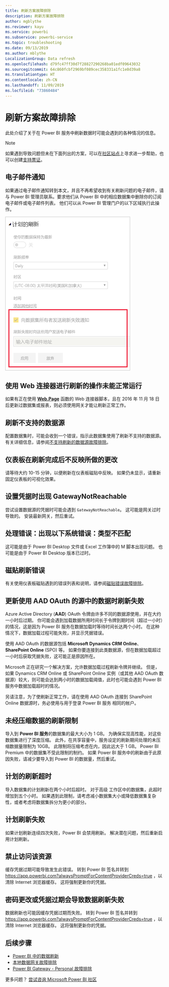 ```yaml
---
title: 刷新方案故障排除
description: 刷新方案故障排除
author: mgblythe
ms.reviewer: kayu
ms.service: powerbi
ms.subservice: powerbi-service
ms.topic: troubleshooting
ms.date: 09/13/2019
ms.author: mblythe
LocalizationGroup: Data refresh
ms.openlocfilehash: d79fc47ff30d7f28827290268ba01edf09643032
ms.sourcegitcommit: 64c860fcbf2969bf089cec358331a1fc1e0d39a8
ms.translationtype: HT
ms.contentlocale: zh-CN
ms.lasthandoff: 11/09/2019
ms.locfileid: "73860484"
---
```

# <a name="troubleshooting-refresh-scenarios"></a>刷新方案故障排除

此处介绍了关于在 Power BI 服务中刷新数据时可能会遇到的各种情况的信息。

> [!NOTE]
> 如果遇到导致问题但未在下面列出的方案，可以在[社区站点](https://community.powerbi.com/)上寻求进一步帮助，也可以创建[支持票证](https://powerbi.microsoft.com/support/)。
>
>

## <a name="email-notifications"></a>电子邮件通知

如果通过电子邮件通知转到本文，并且不再希望收到有关刷新问题的电子邮件，请与 Power BI 管理员联系。要求他们从 Power BI 中的相应数据集中删除你的订阅电子邮件或电子邮件列表。 他们可以从 Power BI 管理门户的以下区域执行此操作。

![用于刷新通知的电子邮件](media/refresh-troubleshooting-refresh-scenarios/refresh-email.png)

## <a name="refresh-using-web-connector-doesnt-work-properly"></a>使用 Web 连接器进行刷新的操作未能正常运行

如果有正在使用 [**Web.Page**](https://msdn.microsoft.com/library/mt260924.aspx) 函数的 Web 连接器脚本，且在 2016 年 11 月 18 日后更新过数据集或报表，则必须使用网关才能让刷新正常工作。

## <a name="unsupported-data-source-for-refresh"></a>刷新不支持的数据源

配置数据集时，可能会收到一个错误，指示此数据集使用了刷新不支持的数据源。 有关详细信息，请参阅[不支持刷新的数据源故障排除](service-admin-troubleshoot-unsupported-data-source-for-refresh.md)。

## <a name="dashboard-doesnt-reflect-changes-after-refresh"></a>仪表板在刷新完成后不反映所做的更改

请等待大约 10-15 分钟，以便刷新在仪表板磁贴中反映。 如果仍未显示，请重新固定仪表板的可视化效果。

## <a name="gatewaynotreachable-when-setting-credentials"></a>设置凭据时出现 GatewayNotReachable

尝试设置数据源的凭据时可能会遇到 `GatewayNotReachable`。 这可能是网关过时导致的。 安装最新网关，然后重试。

## <a name="processing-error-the-following-system-error-occurred-type-mismatch"></a>处理错误：出现以下系统错误：类型不匹配

这可能是由于 Power BI Desktop 文件或 Excel 工作簿中的 M 脚本出现问题。 也可能是由于 Power BI Desktop 版本已过时。

## <a name="tile-refresh-errors"></a>磁贴刷新错误

有关使用仪表板磁贴遇到的错误列表和说明，请参阅[磁贴错误故障排除](refresh-troubleshooting-tile-errors.md)。

## <a name="refresh-fails-when-updating-data-from-sources-that-use-aad-oauth"></a>更新使用 AAD OAuth 的源中的数据时刷新失败

Azure Active Directory (**AAD**) OAuth 令牌由许多不同的数据源使用，并在大约一小时后过期。 你可能会遇到加载数据所用时间长于令牌到期时间（超过一小时）的情况，这是因为 Power BI 服务在数据加载时等待时间长达两个小时。 在这种情况下，数据加载过程可能失败，并显示凭据错误。

使用 AAD OAuth 的数据源包括 **Microsoft Dynamics CRM Online**、**SharePoint Online** (SPO) 等。 如果你要连接到此类数据源，但在数据加载超过一小时后获取凭据失败，这可能正是原因所在。

Microsoft 正在研究一个解决方案，允许数据加载过程刷新令牌并继续。 但是，如果 Dynamics CRM Online 或 SharePoint Online 实例（或其他 AAD OAuth 数据源）较大，则可能会达到两小时的数据加载阈值，此时也可能会遇到 Power BI 服务中数据加载超时的情况。

另请注意，为了使刷新正常工作，请在使用 AAD OAuth 连接到 SharePoint Online  数据源时，务必使用与用于登录 Power BI 服务  相同的帐户。

## <a name="uncompressed-data-limits-for-refresh"></a>未经压缩数据的刷新限制

导入到 **Power BI 服务**的数据集的最大大小为 1 GB。 为确保实现高性能，对这些数据集进行了深度压缩。 此外，在共享容量中，服务设定的刷新期间处理的未压缩数据量限制为 10GB。 此限制将压缩考虑在内，因此远大于 1 GB。 Power BI Premium 中的数据集不受此限制的制约。 如果 Power BI 服务中的刷新由于此原因失败，请减少要导入到 Power BI 的数据量，然后重试。

## <a name="scheduled-refresh-timeout"></a>计划的刷新超时

导入数据集的计划刷新在两个小时后超时。 对于高级  工作区中的数据集，此超时增加到五个小时。 如果遇到此限制，请考虑减小数据集大小或降低数据集复杂性，或者考虑将数据集拆分为更小的部分。

## <a name="scheduled-refresh-failures"></a>计划刷新失败

如果计划刷新连续四次失败，Power BI 会禁用刷新。 解决潜在问题，然后重新启用计划刷新。

## <a name="access-to-the-resource-is-forbidden"></a>禁止访问该资源  

缓存凭据过期可能导致发生此错误。 转到 Power BI 签名并转到 https://app.powerbi.com?alwaysPromptForContentProviderCreds=true ，以清除 Internet 浏览器缓存。 这将强制更新你的凭据。

## <a name="data-refresh-failure-because-of-password-change-or-expired-credentials"></a>密码更改或凭据过期会导致数据刷新失败

数据刷新也可能因缓存凭据过期而失败。 转到 Power BI 签名并转到 https://app.powerbi.com?alwaysPromptForContentProviderCreds=true ，以清除 Internet 浏览器缓存。 这将强制更新你的凭据。

## <a name="next-steps"></a>后续步骤

- [Power BI 中的数据刷新](refresh-data.md)  
- [本地数据网关故障排除](service-gateway-onprem-tshoot.md)  
- [Power BI Gateway - Personal 故障排除](service-admin-troubleshooting-power-bi-personal-gateway.md)  

更多问题？ [尝试咨询 Microsoft Power BI 社区](https://community.powerbi.com/)

